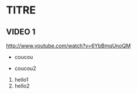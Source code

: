 # TITRE

## VIDEO 1

http://www.youtube.com/watch?v=6YbBmqUnoQM

- coucou
* coucou2

1) hello1
2) hello2
